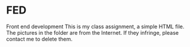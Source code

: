 # FED
Front end development
This is my class assignment, a simple HTML file.
The pictures in the folder are from the Internet. If they infringe, please contact me to delete them.
